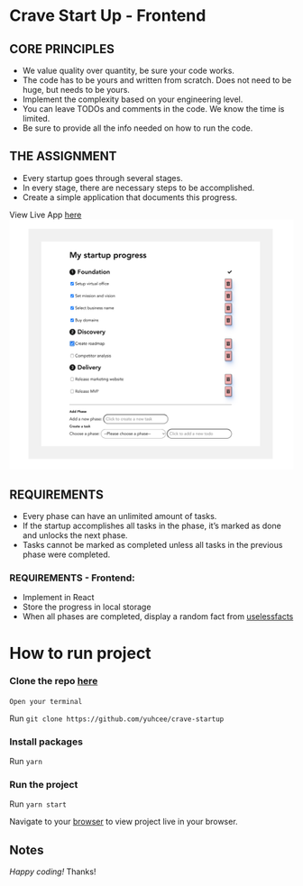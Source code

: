 # Crave Start Up - Frontend

## CORE PRINCIPLES

-   We value quality over quantity, be sure your code works.
-   The code has to be yours and written from scratch. Does not need to be huge, but needs
    to be yours.
-   Implement the complexity based on your engineering level.
-   You can leave TODOs and comments in the code. We know the time is limited.
-   Be sure to provide all the info needed on how to run the code.

## THE ASSIGNMENT

-   Every startup goes through several stages.
-   In every stage, there are necessary steps to be accomplished.
-   Create a simple application that documents this progress.

View Live App [here](https://monumental-eclair-849ea2.netlify.app)
![Crave StartUp](./src/assets/crave-startup.png)

## REQUIREMENTS

-   Every phase can have an unlimited amount of tasks.
-   If the startup accomplishes all tasks in the phase, it’s marked as done and unlocks the
    next phase.
-   Tasks cannot be marked as completed unless all tasks in the previous phase were
    completed.

### REQUIREMENTS - Frontend:

-   Implement in React
-   Store the progress in local storage
-   When all phases are completed, display a random fact from [uselessfacts](https://uselessfacts.jsph.pl/random.json)

# How to run project

### Clone the repo [here](https://github.com/yuhcee/crave-startup)

`Open your terminal`

Run `git clone https://github.com/yuhcee/crave-startup`

### Install packages

Run `yarn`

### Run the project

Run `yarn start`

Navigate to your [browser](http://localhost:3000/) to view project live in your browser.

## Notes

_Happy coding!_ Thanks!
